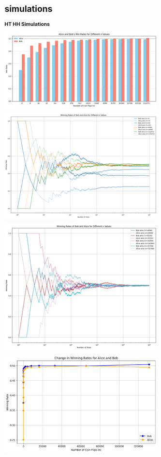 # simulations

### HT HH Simulations

![Barplot1](https://raw.githubusercontent.com/robuno/simulations/main/figures/rates_barplot.png)

![Barplot2](https://raw.githubusercontent.com/robuno/simulations/main/figures/fig4.png)

![Barplot3](https://raw.githubusercontent.com/robuno/simulations/main/figures/fig2.png)

![Barplot1](https://raw.githubusercontent.com/robuno/simulations/main/figures/fig3.png)

